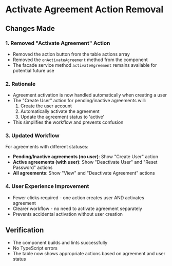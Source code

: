 # Activate Agreement Action Removal

## Changes Made

### 1. **Removed "Activate Agreement" Action**

- Removed the action button from the table actions array
- Removed the `onActivateAgreement` method from the component
- The facade service method `activateAgreement` remains available for potential future use

### 2. **Rationale**

- Agreement activation is now handled automatically when creating a user
- The "Create User" action for pending/inactive agreements will:
  1. Create the user account
  2. Automatically activate the agreement
  3. Update the agreement status to 'active'
- This simplifies the workflow and prevents confusion

### 3. **Updated Workflow**

For agreements with different statuses:

- **Pending/Inactive agreements (no user)**: Show "Create User" action
- **Active agreements (with user)**: Show "Deactivate User" and "Reset Password" actions
- **All agreements**: Show "View" and "Deactivate Agreement" actions

### 4. **User Experience Improvement**

- Fewer clicks required - one action creates user AND activates agreement
- Clearer workflow - no need to activate agreement separately
- Prevents accidental activation without user creation

## Verification

- The component builds and lints successfully
- No TypeScript errors
- The table now shows appropriate actions based on agreement and user status
